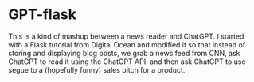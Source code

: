 # GPT-flask
This is a kind of mashup between a news reader and ChatGPT. I started with a Flask tutorial from Digital Ocean and modified it so that instead of storing and displaying blog posts, we grab a news feed from CNN, ask ChatGPT to read it using the ChatGPT API, and then ask ChatGPT to use segue to a (hopefully funny) sales pitch for a product. 
